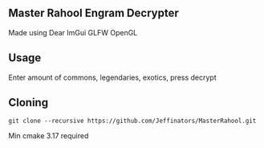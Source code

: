 ## Master Rahool Engram Decrypter 
Made using Dear ImGui GLFW OpenGL 

## Usage 
Enter amount of commons, legendaries, exotics, press decrypt

## Cloning
`git clone --recursive https://github.com/Jeffinators/MasterRahool.git`

Min cmake 3.17 required